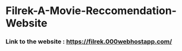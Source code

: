 # Filrek-A-Movie-Reccomendation-Website

### Link to the website : https://filrek.000webhostapp.com/

